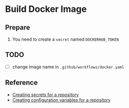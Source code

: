# Build Docker Image

## Prepare

1. You need to create a `secret` named `DOCKERHUB_TOKEN`

## TODO

- [ ] change image name in `.github/workflows/docker.yaml`

## Reference

- [Creating secrets for a repository](https://docs.github.com/en/actions/security-guides/using-secrets-in-github-actions#creating-secrets-for-a-repository)
- [Creating configuration variables for a repository](https://docs.github.com/en/actions/learn-github-actions/variables#creating-configuration-variables-for-a-repository)
